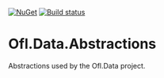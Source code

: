 [![NuGet](https://img.shields.io/nuget/v/Ofl.Data.Abstractions.svg)](https://www.nuget.org/packages/Ofl.Data.Abstractions/)
[![Build status](https://ci.appveyor.com/api/projects/status/1s6x0amewqf762ee?svg=true)](https://ci.appveyor.com/project/OneFrameLink/ofl-data-abstractions)

# Ofl.Data.Abstractions
Abstractions used by the Ofl.Data project.
